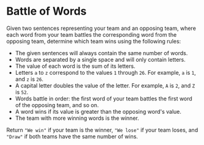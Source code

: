 # Battle of Words

Given two sentences representing your team and an opposing team, where each word from your team battles the corresponding word from the opposing team, determine which team wins using the following rules:

-   The given sentences will always contain the same number of words.
-   Words are separated by a single space and will only contain letters.
-   The value of each word is the sum of its letters.
-   Letters `a` to `z` correspond to the values `1` through `26`. For example, `a` is `1`, and `z` is `26`.
-   A capital letter doubles the value of the letter. For example, `A` is `2`, and `Z` is `52`.
-   Words battle in order: the first word of your team battles the first word of the opposing team, and so on.
-   A word wins if its value is greater than the opposing word's value.
-   The team with more winning words is the winner.

Return `"We win"` if your team is the winner, `"We lose"` if your team loses, and `"Draw"` if both teams have the same number of wins.